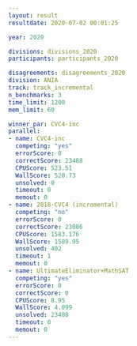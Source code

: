 ```yaml
---
layout: result
resultdate: 2020-07-02 00:01:25

year: 2020

divisions: divisions_2020
participants: participants_2020

disagreements: disagreements_2020
division: ANIA
track: track_incremental
n_benchmarks: 3
time_limit: 1200
mem_limit: 60

winner_par: CVC4-inc
parallel:
- name: CVC4-inc
  competing: "yes"
  errorScore: 0
  correctScore: 23488
  CPUScore: 523.51
  WallScore: 520.73
  unsolved: 0
  timeout: 0
  memout: 0
- name: 2018-CVC4 (incremental)
  competing: "no"
  errorScore: 0
  correctScore: 23086
  CPUScore: 1583.176
  WallScore: 1589.95
  unsolved: 402
  timeout: 1
  memout: 0
- name: UltimateEliminator+MathSAT
  competing: "yes"
  errorScore: 0
  correctScore: 0
  CPUScore: 8.95
  WallScore: 4.099
  unsolved: 23488
  timeout: 0
  memout: 0
---
```

